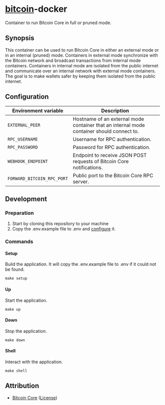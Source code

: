 # [bitcoin][Bitcoin Core]-docker

Container to run Bitcoin Core in full or pruned mode.

## Synopsis

This container can be used to run Bitcoin Core in either an external mode or in an internal (pruned) mode.
Containers in external mode synchronize with the Bitcoin network and broadcast transactions from internal mode containers.
Containers in internal mode are isolated from the public internet and communicate over an internal network with external mode containers.
The goal is to make wallets safer by keeping them isolated from the public internet.

## Configuration

| Environment variable       | Description                                                                               |
|----------------------------|-------------------------------------------------------------------------------------------|
| `EXTERNAL_PEER`            | Hostname of an external mode container that an internal mode container should connect to. |
| `RPC_USERNAME`             | Username for RPC authentication.                                                          |
| `RPC_PASSWORD`             | Password for RPC authentication.                                                          |
| `WEBHOOK_ENDPOINT`         | Endpoint to receive JSON POST requests of Bitcoin Core notifications.                     |
| `FORWARD_BITCOIN_RPC_PORT` | Public port to the Bitcoin Core RPC server.                                               |

## Development

### Preparation

1. Start by cloning this repository to your machine 
1. Copy the .env.example file to .env and [configure](#configuration) it.

### Commands

#### Setup

Build the application. It will copy the .env.example file to .env if it could not be found.

```shell
make setup
```

#### Up

Start the application.

```shell
make up
```

#### Down

Stop the application.

```shell
make down
```

#### Shell

Interact with the application.

```shell
make shell
```

## Attribution

- [Bitcoin Core] ([License](https://raw.githubusercontent.com/bitcoin/bitcoin/master/COPYING))

[Bitcoin Core]: https://github.com/bitcoin/bitcoin
